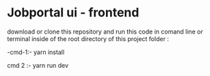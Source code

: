 # Jobportal ui - frontend

download or clone this repository and run this code in comand line or terminal inside of the root directory of this project folder : 

-cmd-1:- yarn install


cmd 2 :- yarn run dev 
